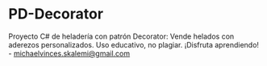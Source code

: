 # PD-Decorator
Proyecto C# de heladería con patrón Decorator: Vende helados con aderezos personalizados. Uso educativo, no plagiar. ¡Disfruta aprendiendo! - michaelvinces.skalemi@gmail.com
